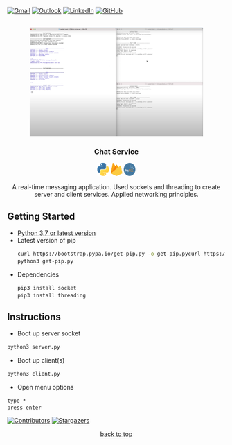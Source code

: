 <!-- contact shields -->
[gmail-shield]: https://img.shields.io/badge/Gmail-D14836?style=for-the-badge&logo=gmail&logoColor=white
[gmail-url]: mailto:theivikaran.jathurshan@gmail.com
[outlook-shield]: https://img.shields.io/badge/Microsoft_Outlook-0078D4?style=for-the-badge&logo=microsoft-outlook&logoColor=white
[outlook-url]: mailto:jtheiv@outlook.com
[linkedin-shield]: https://img.shields.io/badge/LinkedIn-0077B5?style=for-the-badge&logo=linkedin&logoColor=white
[linkedin-url]: https://linkedin.com/in/jathurshan-t
[github-shield]: https://img.shields.io/badge/GitHub-8631A9?style=for-the-badge&logo=github&logoColor=white
[github-url]: https://github.com/jath-git?tab=repositories

<!-- project summary shields -->
[contributors-shield]: https://img.shields.io/github/contributors/jath-git/socket-chat.svg?style=for-the-badge
[contributors-url]: https://github.com/jath-git/socket-chat/graphs/contributors
[stars-shield]: https://img.shields.io/github/stars/jath-git/socket-chat.svg?style=for-the-badge
[stars-url]: https://github.com/jath-git/socket-chat/stargazers

<!-- programming language shields -->
[python-shield]: https://img.shields.io/badge/Python-3776AB?style=for-the-badge&logo=python&logoColor=white
[javascript-shield]: https://img.shields.io/badge/JavaScript-F7DF1E?style=for-the-badge&logo=javascript&logoColor=black
[c++-shield]: https://img.shields.io/badge/C%2B%2B-00599C?style=for-the-badge&logo=c%2B%2B&logoColor=white
[c#-shield]: https://img.shields.io/badge/C%23-239120?style=for-the-badge&logo=c-sharp&logoColor=white
[html-shield]: https://img.shields.io/badge/HTML5-E34F26?style=for-the-badge&logo=html5&logoColor=white
[css-shield]: https://img.shields.io/badge/CSS3-1572B6?style=for-the-badge&logo=css3&logoColor=white

<!-- start document -->
<div id="start"></div>

<!-- contact info -->
[![Gmail][gmail-shield]][gmail-url]
[![Outlook][outlook-shield]][outlook-url]
[![LinkedIn][linkedin-shield]][linkedin-url]
[![GitHub][github-shield]][github-url]

<!-- project overview -->
<br />
<div align="center">
  <!-- project image -->
  <a href="https://github.com/jath-git/socket-chat">
    <img src="readme/chat-service.png" alt="project-thumbnail" width="400" height="250">
  </a>

  <h3>Chat Service</h3>
  <!-- languages used in project -->
  <div>
    <img alt="skill-thumbnail" width="27px" height="30px" src="./readme/python.png" />
    <img alt="skill-thumbnail" width="27px" height="30px" src="./readme/firebase.png" />
    <img alt="skill-thumbnail" width="27px" height="30px" src="./readme/mysql.png" />
  </div>
  <!-- project description -->
    <p>
    A real-time messaging application. Used sockets and threading to create server and client services. Applied networking principles.
    <br />
    </p>
</div>

## Getting Started
* [Python 3.7 or latest version](https://www.python.org/downloads/)
* Latest version of pip
    ```sh
    curl https://bootstrap.pypa.io/get-pip.py -o get-pip.pycurl https://bootstrap.pypa.io/get-pip.py -o get-pip.py
    python3 get-pip.py
    ```
* Dependencies
    ```sh
    pip3 install socket
    pip3 install threading
    ```

## Instructions
* Boot up server socket
```sh
python3 server.py
```
* Boot up client(s)
```sh
python3 client.py
```
* Open menu options
```console
type *
press enter
```

<!-- project summary -->
[![Contributors][contributors-shield]][contributors-url]
[![Stargazers][stars-shield]][stars-url]
<p align="center"><a href="#start">back to top</a></p>